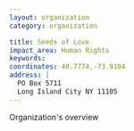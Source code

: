 ```yaml
---
layout: organization
category: organization

title: Seeds of Love
impact_area: Human Rights
keywords: 
coordinates: 40.7774,-73.9104
address: |
  PO Box 5711
  Long Island City NY 11105
---
```

Organization's overview
